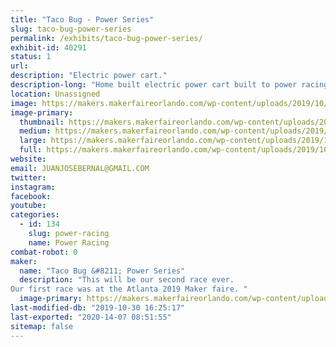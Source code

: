 ```yaml
---
title: "Taco Bug - Power Series"
slug: taco-bug-power-series
permalink: /exhibits/taco-bug-power-series/
exhibit-id: 40291
status: 1
url: 
description: "Electric power cart."
description-long: "Home built electric power cart built to power racing series specs."
location: Unassigned
image: https://makers.makerfaireorlando.com/wp-content/uploads/2019/10/TACO-BUG-Logo-And-Name-1-1024x791.png
image-primary:
  thumbnail: https://makers.makerfaireorlando.com/wp-content/uploads/2019/10/TACO-BUG-Logo-And-Name-1-150x150.png
  medium: https://makers.makerfaireorlando.com/wp-content/uploads/2019/10/TACO-BUG-Logo-And-Name-1-300x232.png
  large: https://makers.makerfaireorlando.com/wp-content/uploads/2019/10/TACO-BUG-Logo-And-Name-1-1024x791.png
  full: https://makers.makerfaireorlando.com/wp-content/uploads/2019/10/TACO-BUG-Logo-And-Name-1.png
website: 
email: JUANJOSEBERNAL@GMAIL.COM
twitter: 
instagram: 
facebook: 
youtube: 
categories:
  - id: 134
    slug: power-racing
    name: Power Racing
combat-robot: 0
maker:
  name: "Taco Bug &#8211; Power Series"
  description: "This will be our second race ever. 
Our first race was at the Atlanta 2019 Maker faire. "
  image-primary: https://makers.makerfaireorlando.com/wp-content/uploads/2019/10/TACO-BUG-Logo-And-Name-1024x791.png
last-modified-db: "2019-10-30 16:25:17"
last-exported: "2020-14-07 08:51:55"
sitemap: false
---
```

